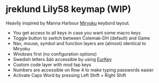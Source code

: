 # jreklund Lily58 keymap (WIP)

Heavily inspired by Manna Harbour [Miryoku][0] keybord layout.

* You get access to all keys in case you want some macro keys
* Toggle button to switch between Colemak-DH (default) and Game
* Nav, mouse, symbol and function layers are (almost) identical to Miryoku
* Windows first (no configuration options)
* Swedish letters åäö accessible by using [EurKey][1]
* Custom code layer with mod tap keys
* Numbers are accessible on Row 4 to make typing passwords easier
* Activate Caps Word by pressing Left Shift + Right Shift

[0]: https://github.com/manna-harbour/miryoku
[1]: https://eurkey.steffen.bruentjen.eu
